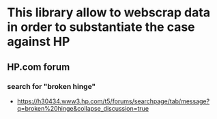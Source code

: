 # This library allow to webscrap data in order to substantiate the case against HP

## HP.com forum
### search for "broken hinge"
* https://h30434.www3.hp.com/t5/forums/searchpage/tab/message?q=broken%20hinge&collapse_discussion=true